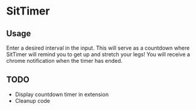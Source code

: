 # SitTimer

## Usage
Enter a desired interval in the input. This will serve as a countdown where SitTimer will remind you to get up and stretch your legs! You will receive a chrome notification when the timer has ended.

## TODO
- Display countdown timer in extension
- Cleanup code
